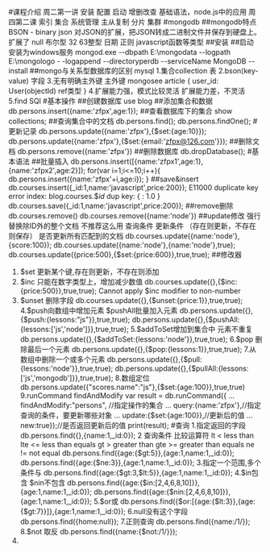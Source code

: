 #课程介绍
周二第一讲 安装 配置 启动 增删改查 基础语法，node.js中的应用
周四第二课 索引 集合 系统管理 主从复制 分片 集群
#mongodb
##mongodb特点
BSON - binary json
对JSON的扩展，把JSON转成二进制文件并保存到硬盘上。
扩展了 null 布尔型 32 63整型 日期 正则 javascript函数等类型
##安装
##启动
安装为windows服务
mongod.exe --dbpath E:\mongodata --logpath E:\mongologo -
-logappend --directoryperdb --serviceName MongoDB --install
##mongo与关系型数据库的区别 mysql
1.集合collection  表
2.bson(key-value)  字段
3.无有明确主外键      主外键
mongosee
article {
  user_id: User(objectId) ref类型
}
4.扩展能力强，模式比较灵活   扩展能力差，不灵活
5.find                     SQl
#基本操作
##创建数据库
use blog
##添加集合和数据
db.persons.insert({name:'zfpx',age:1});
##查看数据库下的集合
show collections;
##查询集合中的文档
db.persons.find(); db.persons.findOne();
#更新记录
db.persons.update({name:'zfpx'},{$set:{age:10}});
db.persons.update({name:'zfpx'},{$set:{email:'zfpx@126.com'}});
##删除文档
db.persons.remove({name:'zfpx'})
##删除数据库
db.dropDatabase();
#基本语法
##批量插入
db.persons.insert([{name:'zfpx1',age:1},{name:'zfpx2',age:2}]);
for(var i=1;i<=10;i++){ db.persons.insert({name:'zfpx'+i,age:i}); }
##save&insert
db.courses.insert({_id:1,name:'javascript',price:200});
E11000 duplicate key error index: blog.courses.$_id_  dup key: { : 1.0 }
db.courses.save({_id:1,name:'javascript',price:200});
##remove删除
db.courses.remove()
db.courses.remove({name:'node'})
##update修改
强行替换除ID外的整个文档 不推荐这么用
查询条件 更新条件 （存在则更新，不存在则保存） 是否更新所有匹配到的文档
db.courses.update({name:'node'},{score:100});
db.courses.update({name:'node'},{name:'node'},true);
db.courses.update({price:500},{$set:{price:600}},true,true);
##修改器
1. $set 更新某个键,存在则更新，不存在则添加
2. $inc 只能在数字类型上，增加减少数值
db.courses.update({},{$inc:{price:500}},true,true);
Cannot apply $inc modifier to non-number
3. $unset 删除字段
db.courses.update({},{$unset:{price:1}},true,true);
4.$push向数组中增加元素 $pushAll批量加入元素
db.persons.update({},{$push:{lessons:"js"}},true,true);
db.persons.update({},{$pushAll:{lessons:['js','node']}},true,true);
5.$addToSet增加到集合中 元素不重复
db.persons.update({},{$addToSet:{lessons:'node'}},true,true);
6.$pop 删除最后一个元素
db.persons.update({},{$pop:{lessons:1}},true,true);
7.从数组中删除一个或多个元素
db.persons.update({},{$pull:{lessons:'node'}},true,true);
db.persons.update({},{$pullAll:{lessons:['js','mongodb']}},true,true);
8.数组定位
db.persons.update({"scores.name":"js"},{$set:{age:100}},true,true)
9.runCommand findAndModify
var result = db.runCommand({
... findAndModify:"persons", //指定操作的集合
... query:{name:'zfpx'},//指定查询的条件，要更新哪些对象
... update:{$set:{age:100}},//更新后的值
... new:true});//是否返回更新后的值
print(result);
#查询
1.指定返回的字段
db.persons.find({},{name:1,_id:0});
2 查询条件 比较运算符
lt < less than
lte <= less than equals
gt > greater than
gte >= greater than equals
ne != not equal
db.persons.find({age:{$gt:5}},{age:1,name:1,_id:0});
db.persons.find({age:{$ne:3}},{age:1,name:1,_id:0});
3.指定一个范围,多个条件与
db.persons.find({age:{$gt:3,$lt:5}},{age:1,name:1,_id:0});
4.$in包含 $nin不包含
db.persons.find({age:{$in:[2,4,6,8,10]}},{age:1,name:1,_id:0});
db.persons.find({age:{$nin:[2,4,6,8,10]}},{age:1,name:1,_id:0});
5.$or或
db.persons.find({$or:[{age:{$lt:3}},{age:{$gt:7}}]},{age:1,name:1,_id:0});
6.null没有这个字段
db.persons.find({home:null});
7.正则查询
db.persons.find({name:/1/});
8.$not 取反
db.persons.find({name:{$not:/1/}});
9.

